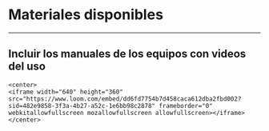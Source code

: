 # Materiales disponibles

---
Incluir los manuales de los equipos con videos del uso
---

```{dropdown} **Gráfico de Dispersión (Google Sheets)**
<center>
<iframe width="640" height="360" src="https://www.loom.com/embed/dd6fd7754b7d458caca612dba2fbd002?sid=482e9858-3f3a-4b27-a52c-1e6bb98c2878" frameborder="0" webkitallowfullscreen mozallowfullscreen allowfullscreen></iframe>
</center>
```

